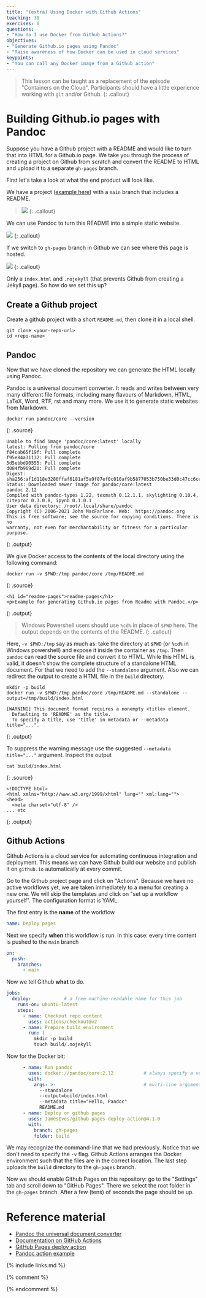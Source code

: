 ```yaml
---
title: "(extra) Using Docker with Github Actions"
teaching: 30
exercises: 0
questions:
- "How do I use Docker from Github Actions?"
objectives:
- "Generate Github.io pages using Pandoc"
- "Raise awareness of how Docker can be used in cloud services"
keypoints:
- "You can call any Docker image from a Github action"
---
```


> This lesson can be taught as a replacement of the episode "Containers on the Cloud". Participants
> should have a little experience working with `git` and/or Github.
{: .callout}

# Building Github.io pages with Pandoc
Suppose you have a Github project with a README and would like to turn that into HTML for a
Github.io page. We take you through the process of creating a project on Github from scratch and
convert the README to HTML and upload it to a separate `gh-pages` branch.

First let's take a look at what the end product will look like.

We have a project ([example here](https://github.com/jhidding/readme-pages)) with a `main` branch that includes a README.

> ![](../fig/github-main-branch.png)
{: .callout}

We can use Pandoc to turn this README into a simple static website.

![](../fig/github-io-pages.png)
{: .callout}

If we switch to `gh-pages` branch in Github we can see where this page is hosted.

![](../fig/github-gh-pages-branch.png)
{: .callout}

Only a `index.html` and `.nojekyll` (that prevents Github from creating a Jekyll page). So how do we
set this up?

## Create a Github project
Create a github project with a short `README.md`, then clone it in a local shell.

~~~
git clone <your-repo-url>
cd <repo-name>
~~~

## Pandoc
Now that we have cloned the repository we can generate the HTML locally using Pandoc.

Pandoc is a universal document converter. It reads and writes between very many different file
formats, including many flavours of Markdown, HTML, LaTeX, Word, RTF, rst and many more. We use
it to generate static websites from Markdown.

~~~
docker run pandoc/core --version
~~~
{: .source}
~~~
Unable to find image 'pandoc/core:latest' locally
latest: Pulling from pandoc/core
f84cab65f19f: Pull complete
f95e84a31132: Pull complete
5d5ebbd90555: Pull complete
d084fb969d20: Pull complete
Digest: sha256:af1d118e3280ffaf6181af5a9f87ef0c010af9b5877053b750be33d0c47cc6ce
Status: Downloaded newer image for pandoc/core:latest
pandoc 2.12
Compiled with pandoc-types 1.22, texmath 0.12.1.1, skylighting 0.10.4,
citeproc 0.3.0.8, ipynb 0.1.0.1
User data directory: /root/.local/share/pandoc
Copyright (C) 2006-2021 John MacFarlane. Web:  https://pandoc.org
This is free software; see the source for copying conditions. There is no
warranty, not even for merchantability or fitness for a particular purpose.
~~~
{: .output}


We give Docker access to the contents of the local directory using the following command:

~~~
docker run -v $PWD:/tmp pandoc/core /tmp/README.md
~~~
{: .source}
~~~
<h1 id="readme-pages">readme-pages</h1>
<p>Example for generating Github.io pages from Readme with Pandoc.</p>
~~~
{: .output}

> Windows Powershell users should use `%cd%` in place of `$PWD` here.
> The output depends on the contents of the README.
{: .callout}

Here, `-v $PWD:/tmp` say as much as: take the directory at `$PWD` (or `%cd%` in Windows powershell)
and expose it inside the container as `/tmp`. Then `pandoc` can read the source file and convert it
to HTML. While this HTML is valid, it doesn't show the complete structure of a standalone HTML
document. For that we need to add the `--standalone` argument. Also we can redirect the output to
create a HTML file in the `build` directory.

~~~
mkdir -p build
docker run -v $PWD:/tmp pandoc/core /tmp/README.md --standalone --output=/tmp/build/index.html
~~~
~~~
[WARNING] This document format requires a nonempty <title> element.
  Defaulting to 'README' as the title.
  To specify a title, use 'title' in metadata or --metadata title="...".
~~~
{: .output}

To suppress the warning message use the suggested `--metadata title="..."` argument.
Inspect the output

~~~
cat build/index.html
~~~
{: .source}
~~~
<!DOCTYPE html>
<html xmlns="http://www.w3.org/1999/xhtml" lang="" xml:lang="">
<head>
  <meta charset="utf-8" />
... etc
~~~
{: .output}

## Github Actions
Github Actions is a cloud service for automating continuous integration and deployment. This means
we can have Github build our website and publish it on `github.io` automatically at every commit.

Go to the Github project page and click on "Actions". Because we have no active workflows yet, we
are taken immediately to a menu for creating a new one. We will skip the templates and click on
"set up a workflow yourself". The configuration format is YAML.

The first entry is the **name** of the workflow

~~~yaml
name: Deploy pages
~~~

Next we specify **when** this workflow is run. In this case: every time content is pushed to the
`main` branch

~~~yaml
on:
  push:
    branches:
      - main
~~~

Now we tell Github **what** to do.

~~~yaml
jobs:
  deploy:            # a free machine-readable name for this job
    runs-on: ubuntu-latest
    steps:
      - name: Checkout repo content
        uses: actions/checkout@v2
      - name: Prepare build environment
        run: |
          mkdir -p build
          touch build/.nojekyll
~~~

Now for the Docker bit:

~~~yaml
      - name: Run pandoc
        uses: docker://pandoc/core:2.12           # always specify a version!
        with:
          args: >-                                # multi-line argument
            --standalone
            --output=build/index.html
            --metadata title="Hello, Pandoc"
            README.md
      - name: Deploy on github pages
        uses: JamesIves/github-pages-deploy-action@4.1.0
        with:
          branch: gh-pages
          folder: build
~~~

We may recognize the command-line that we had previously. Notice that we don't need to specify the
`-v` flag. Github Actions arranges the Docker environment such that the files are in the correct
location. The last step uploads the `build` directory to the `gh-pages` branch.

Now we should enable Github Pages on this repository: go to the "Settings" tab and scroll down to
"GitHub Pages". There we select the root folder in the `gh-pages` branch. After a few (tens) of
seconds the page should be up.

# Reference material
- [Pandoc the universal document converter](https://pandoc.org)
- [Documentation on GitHub Actions](https://docs.github.com/en/actions)
- [GitHub Pages deploy action](https://github.com/marketplace/actions/deploy-to-github-pages)
- [Pandoc action example](https://github.com/pandoc/pandoc-action-example)

{% include links.md %}

{% comment %}
<!--  LocalWords:  keypoints links.md endcomment Dockerfile
 -->
{% endcomment %}
<!--  LocalWords:  bitbucket-pipelines.yml
 -->
